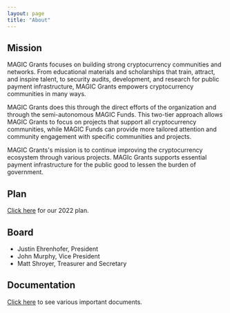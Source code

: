 ```yaml
---
layout: page
title: "About"
---
```


## Mission

MAGIC Grants focuses on building strong cryptocurrency communities and networks. From educational materials and scholarships that train, attract, and inspire talent, to security audits, development, and research for public payment infrastructure, MAGIC Grants empowers cryptocurrency communities in many ways.

MAGIC Grants does this through the direct efforts of the organization and through the semi-autonomous MAGIC Funds. This two-tier approach allows MAGIC Grants to focus on projects that support all cryptocurrency communities, while MAGIC Funds can provide more tailored attention and community engagement with specific communities and projects.

MAGIC Grants's mission is to continue improving the cryptocurrency ecosystem through various projects. MAGIc Grants supports essential payment infrastructure for the public good to lessen the burden of government.

## Plan

[Click here](/about/plan/) for our 2022 plan.

## Board

* Justin Ehrenhofer, President
* John Murphy, Vice President
* Matt Shroyer, Treasurer and Secretary

## Documentation

[Click here](/about/documentation/) to see various important documents.

